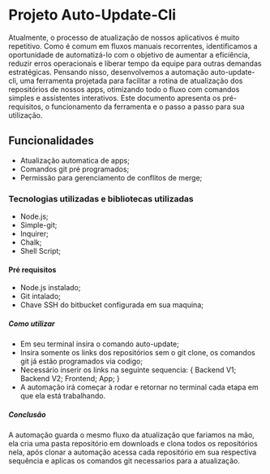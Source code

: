 # Projeto Auto-Update-Cli

<p>Atualmente, o processo de atualização de nossos aplicativos é muito repetitivo. Como é comum em fluxos manuais recorrentes, identificamos a oportunidade de automatizá-lo com o objetivo de aumentar a eficiência, reduzir erros operacionais e liberar tempo da equipe para outras demandas estratégicas. Pensando nisso, desenvolvemos a automação auto-update-cli, uma ferramenta projetada para facilitar a rotina de atualização dos repositórios de nossos apps, otimizando todo o fluxo com comandos simples e assistentes interativos. Este documento apresenta os pré-requisitos, o funcionamento da ferramenta e o passo a passo para sua utilização.</p>

## Funcionalidades

- Atualização automatica de apps;
- Comandos git pré programados;
- Permissão para gerenciamento de conflitos de merge;

### Tecnologias utilizadas e bibliotecas utilizadas

- Node.js;
- Simple-git;
- Inquirer;
- Chalk;
- Shell Script;

#### Pré requisitos 

- Node.js instalado;
- Git intalado;
- Chave SSH do bitbucket configurada em sua maquina;

##### Como utilizar

- Em seu terminal insira o comando auto-update;
- Insira somente os links dos repositórios sem o git clone, os comandos git já estão programados via codigo;
- Necessário inserir os links na seguinte sequencia:
{
Backend V1;
Backend V2;
Frontend;
App;
}
- A automação irá começar à rodar e retornar no terminal cada etapa em que ela está trabalhando.

##### Conclusão 

A automação guarda o mesmo fluxo da atualização que fariamos na mão, ela cria uma pasta repositório em downloads e clona todos os repositórios nela, após clonar a automação acessa cada repositório em sua respectiva sequência e aplicas os comandos git necessarios para a atualização. 


